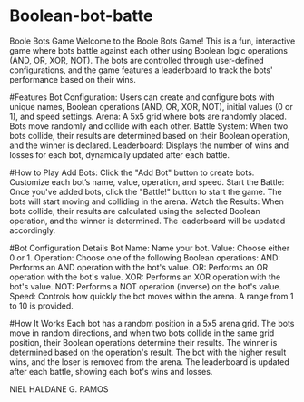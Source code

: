 # Boolean-bot-batte
Boole Bots Game
Welcome to the Boole Bots Game! This is a fun, interactive game where bots battle against each other using Boolean logic operations (AND, OR, XOR, NOT). The bots are controlled through user-defined configurations, and the game features a leaderboard to track the bots' performance based on their wins.

#Features
Bot Configuration: Users can create and configure bots with unique names, Boolean operations (AND, OR, XOR, NOT), initial values (0 or 1), and speed settings.
Arena: A 5x5 grid where bots are randomly placed. Bots move randomly and collide with each other.
Battle System: When two bots collide, their results are determined based on their Boolean operation, and the winner is declared.
Leaderboard: Displays the number of wins and losses for each bot, dynamically updated after each battle.

#How to Play
Add Bots: Click the "Add Bot" button to create bots. Customize each bot’s name, value, operation, and speed.
Start the Battle: Once you've added bots, click the "Battle!" button to start the game. The bots will start moving and colliding in the arena.
Watch the Results: When bots collide, their results are calculated using the selected Boolean operation, and the winner is determined. The leaderboard will be updated accordingly.

#Bot Configuration Details
Bot Name: Name your bot.
Value: Choose either 0 or 1.
Operation: Choose one of the following Boolean operations:
AND: Performs an AND operation with the bot's value.
OR: Performs an OR operation with the bot's value.
XOR: Performs an XOR operation with the bot's value.
NOT: Performs a NOT operation (inverse) on the bot's value.
Speed: Controls how quickly the bot moves within the arena. A range from 1 to 10 is provided.

#How It Works
Each bot has a random position in a 5x5 arena grid.
The bots move in random directions, and when two bots collide in the same grid position, their Boolean operations determine their results.
The winner is determined based on the operation's result. The bot with the higher result wins, and the loser is removed from the arena.
The leaderboard is updated after each battle, showing each bot's wins and losses.

NIEL HALDANE G. RAMOS
